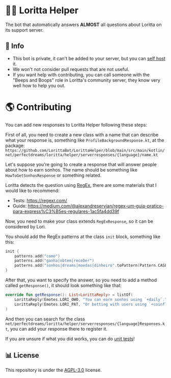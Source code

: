# 🙋‍♀️ Loritta Helper

The bot that automatically answers **ALMOST** all questions about Loritta on its support server. 

## 📅 Info

* This bot is private, it can't be added to your server, but you can [self host](https://en.wikipedia.org/wiki/Self-hosting_(web_services)) it.
* We won't not consider pull requests that are not useful.
* If you want help with contributing, you can call someone with the "Beeps and Boops" role in Loritta's community server, they know very well how to help you out.

# 🌎 Contributing

You can add new responses to Loritta Helper following these steps:



First of all, you need to create a new class with a name that can describe what your response is, something like `ProfileBackgroundResponse.kt`, at the package: `https://github.com/LorittaBot/LorittaHelper/blob/main/src/main/kotlin/net/perfectdreams/loritta/helper/serverresponses/{language}/name.kt`



Let's suppose you're going to create a response that will answer people about how to earn sonhos. The name should be something like `HowToGetSonhosResponse` or something related.



Loritta detects the question using [RegEx](https://en.wikipedia.org/wiki/Regular_expression), there are some materials that I would like to recommend:

* Tests: https://regexr.com/
* Guide: https://medium.com/@alexandreservian/regex-um-guia-pratico-para-express%C3%B5es-regulares-1ac5fa4dd39f



Now, you need to make your class extends `RegExResponse`, so it can be considered by Lori.



You should add the RegEx patterns at the class `init` block, something like this:

```kotlin
init {
    patterns.add("como")
    patterns.add("ganha|obtem|receber")
    patterns.add("sonhos|dreams|moedas|dinheiro".toPattern(Pattern.CASE_INSENSITIVE)) // CASE_INSENSITIVE will make it Case Insensitive, so it consider lower case and upper case questions.
}
```



After that, you want to specify the answer, so you need to add a method called `getResponse()`, it should look something like that:

```kotlin
override fun getResponse(): List<LorittaReply> = listOf(
    LorittaReply(Emotes.LORI_OWO, "You can earn sonhos using `+daily`."),
    LorittaReply(Emotes.LORI_PAT, "Or betting with users using `+coinflip bet`")
)
```


And then you can search for the class `net/perfectdreams/loritta/helper/serverresponses/{language}Responses.kt`, you can add your response there to register it.


If you are unsure if what you did works, you can do [unit tests](https://github.com/LorittaBot/LorittaHelper/tree/main/src/test/kotlin/responses/portuguese)!

## 📊 License

This repository is under the [AGPL-3.0](https://github.com/LorittaBot/LorittaHelper/blob/main/LICENSE) license.
